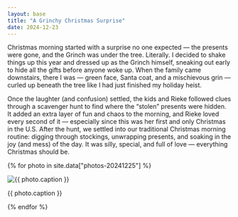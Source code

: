 ```yaml
---
layout: base
title: "A Grinchy Christmas Surprise"
date: 2024-12-23
---
```


Christmas morning started with a surprise no one expected — the presents were gone, and the Grinch was under the tree. Literally. I decided to shake things up this year and dressed up as the Grinch himself, sneaking out early to hide all the gifts before anyone woke up. When the family came downstairs, there I was — green face, Santa coat, and a mischievous grin — curled up beneath the tree like I had just finished my holiday heist.

Once the laughter (and confusion) settled, the kids and Rieke followed clues through a scavenger hunt to find where the “stolen” presents were hidden. It added an extra layer of fun and chaos to the morning, and Rieke loved every second of it — especially since this was her first and only Christmas in the U.S. After the hunt, we settled into our traditional Christmas morning routine: digging through stockings, unwrapping presents, and soaking in the joy (and mess) of the day. It was silly, special, and full of love — everything Christmas should be.

{% for photo in site.data["photos-20241225"] %}
  <div>
    <img src="{{ site.baseurl }}/photos/{{ photo.file }}" alt="{{ photo.caption }}">
    <p>{{ photo.caption }}</p>
  </div>
{% endfor %}